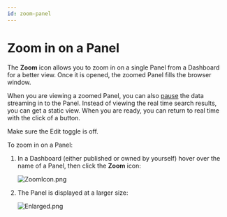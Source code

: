 ```yaml
---
id: zoom-panel
---
```


# Zoom in on a Panel

The **Zoom** icon allows you to zoom in on a single Panel from a Dashboard for a better view. Once it is opened, the zoomed Panel fills the browser window.

When you are viewing a zoomed Panel, you can also [pause](pause-panel.md) the data streaming in to the Panel. Instead of viewing the real time search results, you can get a static view. When you are ready, you can return to real time with the click of a button.

Make sure the Edit toggle is off.

To zoom in on a Panel:

1. In a Dashboard (either published or owned by yourself) hover over the name of a Panel, then click the **Zoom** icon:   

    ![ZoomIcon.png](/img/dashboards/ZoomIcon.png)
1. The Panel is displayed at a larger size:

    ![Enlarged.png](vEnlarged.png)
